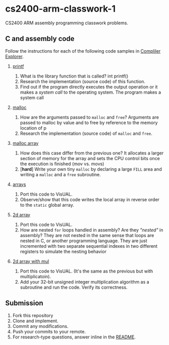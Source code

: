 # cs2400-arm-classwork-1

CS2400 ARM assembly programming classwork problems.

## C and assembly code

Follow the instructions for each of the following code samples in [Compliler Explorer](https://godbolt.org).

1. [printf](https://godbolt.org/z/y2YKew)
   1. What is the library function that is called?
   int printf()
   2. Research the implementation (source code) of this function.
   3. Find out if the program directly executes the output operation or it makes a *system call* to the operating system.
   The program makes a system call
   
2. [malloc](https://godbolt.org/z/kAZX7x)
   1. How are the arguments passed to `malloc` and `free`?
   Arguments are passed to malloc by value and to free by reference to the memory location of p
   2. Research the implementation (source code) of `malloc` and `free`.
   
3. [malloc array](https://godbolt.org/z/bBl0zx)
   1. How does this case differ from the previous one?
   It allocates a larger section of memory for the array and sets the CPU control bits once the execution is finished (mov vs. movs)
   2. [**hard**] Write your own tiny `malloc` by declaring a large `FILL` area and writing a `malloc` and a `free` subroutine.
   
4. [arrays](https://godbolt.org/z/lcH006)
   1. Port this code to VisUAL.
   2. Observe/show that this code writes the local array in reverse order to the `static` global array.
   
5. [2d array](https://godbolt.org/z/Kr-Sn8)
   1. Port this code to VisUAL.
   2. How are nested `for` loops handled in assembly? Are they *"nested"* in assembly?
   They are not nested in the same sense that loops are nested in C, or another programming language. They are just incremented with two separate sequential indexes in two different registers to simulate the nesting behavior
   
6. [2d array with mul](https://godbolt.org/z/cHwSTR)
   1. Port this code to VisUAL. (It's the same as the previous but with multiplicatoin).
   2. Add your 32-bit unsigned integer multiplication algorithm as a subroutine and run the code. Verify its correctness.

## Submission
1. Fork this repository
2. Clone and implement.
3. Commit any modifications.
4. Push your commits to your remote.
5. For research-type questions, answer inline in the [README](README.md).


